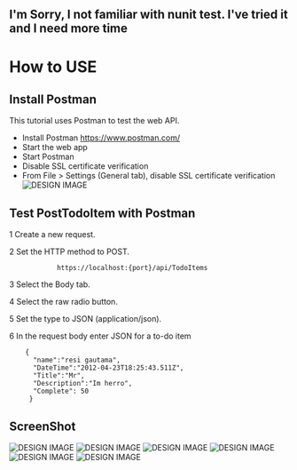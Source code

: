 ## I'm Sorry, I not familiar with nunit test. I've tried it and I need more time


# How to USE


## Install Postman

This tutorial uses Postman to test the web API.

- Install Postman 
              https://www.postman.com/
- Start the web app
- Start Postman 
- Disable SSL certificate verification 
- From File > Settings (General tab), disable SSL certificate verification
![DESIGN IMAGE](http://images.rizalresi.com/setting.png?raw=true)
## Test PostTodoItem with Postman

1 Create a new request.

2 Set the HTTP method to POST.
                
                https://localhost:{port}/api/TodoItems

3 Select the Body tab.

4 Select the raw radio button.

5 Set the type to JSON (application/json).

6 In the request body enter JSON for a to-do item

        {
          "name":"resi gautama",
          "DateTime":"2012-04-23T18:25:43.511Z",
          "Title":"Mr",
          "Description":"Im herro",
          "Complete": 50
         }

## ScreenShot 
![DESIGN IMAGE](http://images.rizalresi.com/post.png?raw=true)
![DESIGN IMAGE](http://images.rizalresi.com/getall.png?raw=true)
![DESIGN IMAGE](http://images.rizalresi.com/put.png?raw=true)
![DESIGN IMAGE](http://images.rizalresi.com/get{id}.png?raw=true)
![DESIGN IMAGE](http://images.rizalresi.com/Delete.png?raw=true)
![DESIGN IMAGE](http://images.rizalresi.com/show_get_delete.png?raw=true)

